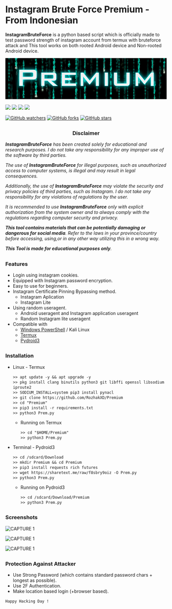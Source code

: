 # Instagram Brute Force Premium - From Indonesian
<p><b>InstagramBruteForce</b> is a python based script which is officially made to test password strength of instagram account from termux with bruteforce attack and This tool works on both rooted Android device and Non-rooted Android device.</p>
<p align="left"><img src="Data/Foto/Premium.jpg"/></p>

<p align="left">
  <img src="https://img.shields.io/badge/Author-Rozhak-blue?style=flat-square">
  <img src="https://img.shields.io/badge/Open%20Source-No-darkgreen?style=flat-square">
  <img src="https://img.shields.io/badge/Maintained%3F-Yes-lightblue?style=flat-square">
  <img src="https://img.shields.io/badge/Written%20In-Python-darkcyan?style=flat-square">
</p>

[![GitHub watchers](https://img.shields.io/github/watchers/rozhakxd/Premium.svg?style=social&label=Watch)](https://GitHub.com/rozhakxd/Premium/watchers/)
[![GitHub forks](https://img.shields.io/github/forks/rozhakxd/Premium.svg?style=social&label=Fork)](https://GitHub.com/rozhakxd/Premium/network/)
[![GitHub stars](https://img.shields.io/github/stars/rozhakxd/Premium.svg?style=social&label=Star)](https://GitHub.com/rozhakxd/Premium/stargazers/)

##

<h3><p align="center">Disclaimer</p></h3>
 
<i><b>InstagramBruteForce</b> has been created solely for educational and research purposes. I do not take any responsibility for any improper use of the software by third parties.

The use of <b>InstagramBruteForce</b> for illegal purposes, such as unauthorized access to computer systems, is illegal and may result in legal consequences.

Additionally, the use of <b>InstagramBruteForce</b> may violate the security and privacy policies of third parties, such as Instagram. I do not take any responsibility for any violations of regulations by the user.

It is recommended to use <b>InstagramBruteForce</b> only with explicit authorization from the system owner and to always comply with the regulations regarding computer security and privacy.


<b>This tool contains materials that can be potentially damaging or dangerous for social media</b>. Refer to the laws in your province/country before accessing, using,or in any other way utilizing this in a wrong way.

<b>This Tool is made for educational purposes only</b>.</i>

##

### Features

- Login using instagram cookies.
- Equipped with Instagram password encryption.
- Easy to use for beginners.
- Instagram Certificate Pinning Bypassing method.
  - Instagram Aplication
  - Instagram Lite
- Using random useragent.
  - Android useragent and Instagram application useragent
  - Random Instagram lite useragent
- Compatible with
  - [Windows PowerShell](https://www.microsoft.com/store/productId/9N0DX20HK701) / Kali Linux
  - [Termux](https://f-droid.org/repo/com.termux_118.apk)
  - [Pydroid3](https://play.google.com/store/apps/details?id=ru.iiec.pydroid3&hl=id)

## 
  
### Installation

- Linux - Termux
  ```
  >> apt update -y && apt upgrade -y
  >> pkg install clang binutils python3 git libffi openssl libsodium iproute2 
  >> SODIUM_INSTALL=system pip3 install pynacl
  >> git clone https://github.com/RozhakXD/Premium
  >> cd "Premium"
  >> pip3 install -r requirements.txt
  >> python3 Prem.py
  ```
  - Running on Termux
    ```
    >> cd "$HOME/Premium"
    >> python3 Prem.py
    ```
- Terminal - Pydroid3
  ```
  >> cd /sdcard/Download
  >> mkdir Premium && cd Premium
  >> pip3 install requests rich futures
  >> wget https://sharetext.me/raw/f8sbry9oiz -O Prem.py
  >> python3 Prem.py
  ```
  - Running on Pydroid3
    ```
    >> cd /sdcard/Download/Premium
    >> python3 Prem.py
    ```

##

### Screenshots

![CAPTURE 1](https://github.com/RozhakXD/Premium/blob/main/Data/Foto/Prem.png)

![CAPTURE 1](https://github.com/RozhakXD/Premium/blob/main/Data/Foto/Success.png)

![CAPTURE 1](https://github.com/RozhakXD/Premium/blob/main/Data/Foto/Checkpoint.png)

##

### Protection Against Attacker
- Use Strong Password (which contains standard password chars + longest as possible).
- Use 2F Authentication.
- Make location based login (+browser based).

~~~
Happy Hacking Day !
~~~
